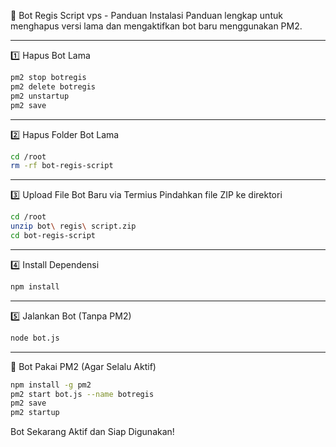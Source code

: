 🚀 Bot Regis Script vps - Panduan Instalasi
Panduan lengkap untuk menghapus versi lama dan mengaktifkan bot baru menggunakan PM2.

---

1️⃣ Hapus Bot Lama
```bash
pm2 stop botregis  
pm2 delete botregis  
pm2 unstartup  
pm2 save
```

---

2️⃣ Hapus Folder Bot Lama
```bash
cd /root  
rm -rf bot-regis-script
```

---

3️⃣ Upload File Bot Baru via Termius
Pindahkan file ZIP ke direktori
```bash
cd /root  
unzip bot\ regis\ script.zip  
cd bot-regis-script
```

---

4️⃣ Install Dependensi
```bash
npm install
```

---

5️⃣ Jalankan Bot (Tanpa PM2)
```bash
node bot.js
```

---

🔁 Bot Pakai PM2 (Agar Selalu Aktif)
```bash
npm install -g pm2  
pm2 start bot.js --name botregis  
pm2 save  
pm2 startup
```

Bot Sekarang Aktif dan Siap Digunakan!
